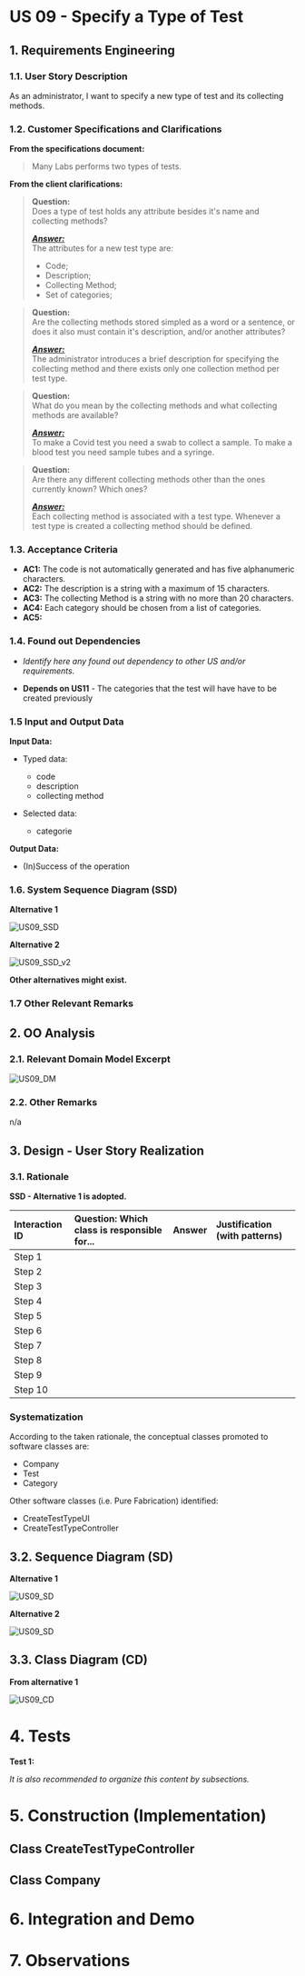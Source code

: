# US 09 - Specify a Type of Test

## 1. Requirements Engineering

### 1.1. User Story Description

As an administrator, I want to specify a new type of test and its collecting methods.

### 1.2. Customer Specifications and Clarifications 

**From the specifications document:**

>Many Labs performs two types of tests.

**From the client clarifications:**

> **Question:** <br />Does a type of test holds any attribute besides it's name and collecting methods?
>
> [_**Answer:**_](https://moodle.isep.ipp.pt/mod/forum/discuss.php?d=7512#p10171) <br />The attributes for a new test type are:
> * Code; 
> * Description;
> * Collecting Method;
> * Set of categories;

> **Question:**<br /> Are the collecting methods stored simpled as a word or a sentence, or does it also must contain it's description, and/or another attributes?
>
> [_**Answer:**_](https://moodle.isep.ipp.pt/mod/forum/discuss.php?d=7512#p10171) <br />The administrator introduces a brief description for specifying the collecting method and there exists only one collection method per test type.

> **Question:** <br /> What do you mean by the collecting methods and  what collecting methods  are available?
>
> [_**Answer:**_](https://moodle.isep.ipp.pt/mod/forum/discuss.php?d=7752#p10120) <br /> To make a Covid test you need a swab to collect a sample. To make a blood test you need sample tubes and a syringe. 

> **Question:** <br /> Are there any different collecting methods other than the ones currently known? Which ones?
>
> [_**Answer:**_](https://moodle.isep.ipp.pt/mod/forum/discuss.php?d=7514#p10172) <br /> Each collecting method is associated with a test type. Whenever a test type is created a collecting method should be defined.


### 1.3. Acceptance Criteria

* **AC1:** The code is not automatically generated and has five alphanumeric characters.
* **AC2:** The description is a string with a maximum of 15 characters.
* **AC3:** The collecting Method is a string with no more than 20 characters.
* **AC4:** Each category should be chosen from a list of categories.
* **AC5:** 

### 1.4. Found out Dependencies

* *Identify here any found out dependency to other US and/or requirements.*

* **Depends on US11** - The categories that the test will have have to be created previously


### 1.5 Input and Output Data

**Input Data:**

* Typed data:
	* code
    * description
	* collecting method
	
* Selected data:
	* categorie
	
**Output Data:**

* (In)Success of the operation

### 1.6. System Sequence Diagram (SSD)

**Alternative 1**

![US09_SSD](US09_SSD.svg)


**Alternative 2**

![US09_SSD_v2](US09_SSD_v2.svg)


**Other alternatives might exist.**

### 1.7 Other Relevant Remarks

## 2. OO Analysis

### 2.1. Relevant Domain Model Excerpt 

![US09_DM](US09_DM.svg)

### 2.2. Other Remarks

n/a

## 3. Design - User Story Realization 

### 3.1. Rationale

**SSD - Alternative 1 is adopted.**

| Interaction ID | Question: Which class is responsible for... | Answer      | Justification (with patterns)  |
|:-------------  |:------------------------------------------- |:------------|:------------------------------ |
| Step 1  		 |                                             |             |                                |
| Step 2  		 |                                             |             |                                |
| Step 3  		 |                                             |             |                                |
| Step 4  		 |                                             |             |                                |
| Step 5  		 |                                             |             |                                |
| Step 6  		 |                                             |             |                                |
| Step 7  		 |                                             |             |                                |
| Step 8  		 |                                             |             |                                |
| Step 9  		 |                                             |             |                                |
| Step 10  		 |                                             |             |                                |

### Systematization ##

According to the taken rationale, the conceptual classes promoted to software classes are: 

 * Company
 * Test
 * Category
 

Other software classes (i.e. Pure Fabrication) identified: 

 * CreateTestTypeUI  
 * CreateTestTypeController


## 3.2. Sequence Diagram (SD)

**Alternative 1**

![US09_SD](US09_SD.svg)

**Alternative 2**

![US09_SD](US09_SD_v2.svg)

## 3.3. Class Diagram (CD)

**From alternative 1**

![US09_CD](US09_CD.svg)

# 4. Tests 

**Test 1:** 


*It is also recommended to organize this content by subsections.* 

# 5. Construction (Implementation)


## Class CreateTestTypeController 


## Class Company



# 6. Integration and Demo 


# 7. Observations






